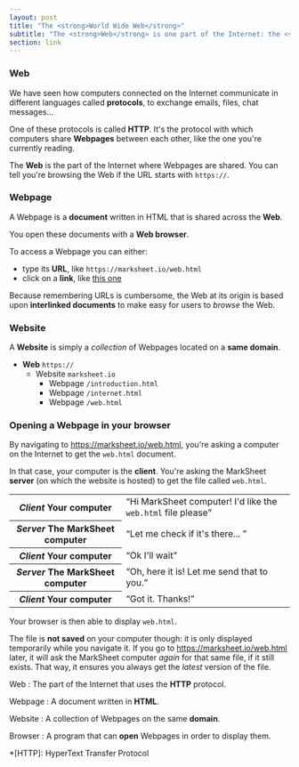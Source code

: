 ```yaml
---
layout: post
title: "The <strong>World Wide Web</strong>"
subtitle: "The <strong>Web</strong> is one part of the Internet: the <strong>HTTP</strong> part"
section: link
---
```


### Web

We have seen how computers connected on the Internet communicate in different languages called **protocols**, to exchange emails, files, chat messages...

One of these protocols is called **HTTP**. It's the protocol with which computers share **Webpages** between each other, like the one you're currently reading.

The **Web** is the part of the Internet where Webpages are shared. You can tell you're browsing the Web if the URL starts with `https://`.

### Webpage

A Webpage is a **document** written in HTML that is shared across the **Web**.

You open these documents with a **Web browser**.

To access a Webpage you can either:

* type its **URL**, like `https://marksheet.io/web.html`
* click on a **link**, like [this one](https://marksheet.io/internet.html)

Because remembering URLs is cumbersome, the Web at its origin is based upon **interlinked documents** to make easy for users to _browse_ the Web.

### Website

A **Website** is simply a _collection_ of Webpages located on a **same domain**.

* **Web** `https://`
  * Website `marksheet.io`
    * Webpage `/introduction.html`
    * Webpage `/internet.html`
    * Webpage `/web.html`

### Opening a Webpage in your browser

By navigating to <https://marksheet.io/web.html>, you're asking a computer on the Internet to get the `web.html` document.

In that case, your computer is the **client**. You're asking the MarkSheet **server** (on which the website is hosted) to get the file called `web.html`.

<div class="table">
  <table>
    <tr>
      <th>
        <em>Client</em>
        <strong>Your computer</strong>
      </th>
      <td>
        <q>Hi MarkSheet computer! I'd like the <code>web.html</code> file please</q>
      </td>
    </tr>
    <tr>
      <th>
        <em>Server</em>
        <strong>The MarkSheet computer</strong>
      </th>
      <td>
        <q>Let me check if it's there... </q>
      </td>
    </tr>
    <tr>
      <th>
        <em>Client</em>
        <strong>Your computer</strong>
      </th>
      <td>
        <q>Ok I'll wait</q>
      </td>
    </tr>
    <tr>
      <th>
        <em>Server</em>
        <strong>The MarkSheet computer</strong>
      </th>
      <td>
        <q>Oh, here it is! Let me send that to you.</q>
      </td>
    </tr>
    <tr>
      <th>
        <em>Client</em>
        <strong>Your computer</strong>
      </th>
      <td>
        <q>Got it. Thanks!</q>
      </td>
    </tr>
  </table>
</div>

Your browser is then able to display `web.html`.

The file is **not saved** on your computer though: it is only displayed temporarily while you navigate it. If you go to <https://marksheet.io/web.html> later, it will ask the MarkSheet computer _again_ for that same file, if it still exists. That way, it ensures you always get the _latest_ version of the file.

Web
: The part of the Internet that uses the **HTTP** protocol.

Webpage
: A document written in **HTML**.

Website
: A collection of Webpages on the same **domain**.

Browser
: A program that can **open** Webpages in order to display them.

*[HTTP]: HyperText Transfer Protocol
